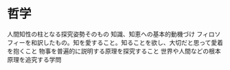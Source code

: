 # 哲学
 人間知性の柱となる探究姿勢そのもの
 知識、知恵への基本的動機づけ
 フィロソフィーを和訳したもの。知を愛すること。知ることを欲し、大切だと思って愛着を抱くこと
 物事を普遍的に説明する原理を探究すること
 世界や人間などの根本原理を追究する学問
